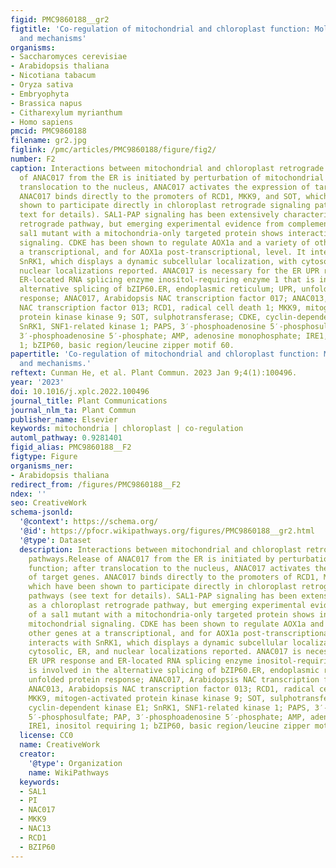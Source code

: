 ```yaml
---
figid: PMC9860188__gr2
figtitle: 'Co-regulation of mitochondrial and chloroplast function: Molecular components
  and mechanisms'
organisms:
- Saccharomyces cerevisiae
- Arabidopsis thaliana
- Nicotiana tabacum
- Oryza sativa
- Embryophyta
- Brassica napus
- Citharexylum myrianthum
- Homo sapiens
pmcid: PMC9860188
filename: gr2.jpg
figlink: /pmc/articles/PMC9860188/figure/fig2/
number: F2
caption: Interactions between mitochondrial and chloroplast retrograde signaling pathways.Release
  of ANAC017 from the ER is initiated by perturbation of mitochondrial function; after
  translocation to the nucleus, ANAC017 activates the expression of target genes.
  ANAC017 binds directly to the promoters of RCD1, MKK9, and SOT, which have been
  shown to participate directly in chloroplast retrograde signaling pathways (see
  text for details). SAL1-PAP signaling has been extensively characterized as a chloroplast
  retrograde pathway, but emerging experimental evidence from complementation of a
  sal1 mutant with a mitochondria-only targeted protein shows interaction with mitochondrial
  signaling. CDKE has been shown to regulate AOX1a and a variety of other genes at
  a transcriptional, and for AOX1a post-transcriptional, level. It interacts with
  SnRK1, which displays a dynamic subcellular localization, with cytosolic, ER, and
  nuclear localizations reported. ANAC017 is necessary for the ER UPR response and
  ER-located RNA splicing enzyme inositol-requiring enzyme 1 that is involved in the
  alternative splicing of bZIP60.ER, endoplasmic reticulum; UPR, unfolded protein
  response; ANAC017, Arabidopsis NAC transcription factor 017; ANAC013, Arabidopsis
  NAC transcription factor 013; RCD1, radical cell death 1; MKK9, mitogen-activated
  protein kinase kinase 9; SOT, sulphotransferase; CDKE, cyclin-dependent kinase E1;
  SnRK1, SNF1-related kinase 1; PAPS, 3′-phosphoadenosine 5′-phosphosulfate; PAP,
  3′-phosphoadenosine 5′-phosphate; AMP, adenosine monophosphate; IRE1, inositol requiring
  1; bZIP60, basic region/leucine zipper motif 60.
papertitle: 'Co-regulation of mitochondrial and chloroplast function: Molecular components
  and mechanisms.'
reftext: Cunman He, et al. Plant Commun. 2023 Jan 9;4(1):100496.
year: '2023'
doi: 10.1016/j.xplc.2022.100496
journal_title: Plant Communications
journal_nlm_ta: Plant Commun
publisher_name: Elsevier
keywords: mitochondria | chloroplast | co-regulation
automl_pathway: 0.9281401
figid_alias: PMC9860188__F2
figtype: Figure
organisms_ner:
- Arabidopsis thaliana
redirect_from: /figures/PMC9860188__F2
ndex: ''
seo: CreativeWork
schema-jsonld:
  '@context': https://schema.org/
  '@id': https://pfocr.wikipathways.org/figures/PMC9860188__gr2.html
  '@type': Dataset
  description: Interactions between mitochondrial and chloroplast retrograde signaling
    pathways.Release of ANAC017 from the ER is initiated by perturbation of mitochondrial
    function; after translocation to the nucleus, ANAC017 activates the expression
    of target genes. ANAC017 binds directly to the promoters of RCD1, MKK9, and SOT,
    which have been shown to participate directly in chloroplast retrograde signaling
    pathways (see text for details). SAL1-PAP signaling has been extensively characterized
    as a chloroplast retrograde pathway, but emerging experimental evidence from complementation
    of a sal1 mutant with a mitochondria-only targeted protein shows interaction with
    mitochondrial signaling. CDKE has been shown to regulate AOX1a and a variety of
    other genes at a transcriptional, and for AOX1a post-transcriptional, level. It
    interacts with SnRK1, which displays a dynamic subcellular localization, with
    cytosolic, ER, and nuclear localizations reported. ANAC017 is necessary for the
    ER UPR response and ER-located RNA splicing enzyme inositol-requiring enzyme 1 that
    is involved in the alternative splicing of bZIP60.ER, endoplasmic reticulum; UPR,
    unfolded protein response; ANAC017, Arabidopsis NAC transcription factor 017;
    ANAC013, Arabidopsis NAC transcription factor 013; RCD1, radical cell death 1;
    MKK9, mitogen-activated protein kinase kinase 9; SOT, sulphotransferase; CDKE,
    cyclin-dependent kinase E1; SnRK1, SNF1-related kinase 1; PAPS, 3′-phosphoadenosine
    5′-phosphosulfate; PAP, 3′-phosphoadenosine 5′-phosphate; AMP, adenosine monophosphate;
    IRE1, inositol requiring 1; bZIP60, basic region/leucine zipper motif 60.
  license: CC0
  name: CreativeWork
  creator:
    '@type': Organization
    name: WikiPathways
  keywords:
  - SAL1
  - PI
  - NAC017
  - MKK9
  - NAC13
  - RCD1
  - BZIP60
---
```

